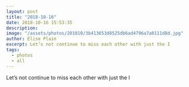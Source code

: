```yaml
---
layout: post
title: "2018-10-16"
date: 2018-10-16 15:53:35
description: 
image: "/assets/photos/201810/3b413653d8525db6ad4796a7a0111d8d.jpg"
author: Elise Plain
excerpt: Let’s not continue to miss each other with just the I
tags: 
  - photos
  - all
---
```


Let’s not continue to miss each other with just the I
<p></p>
